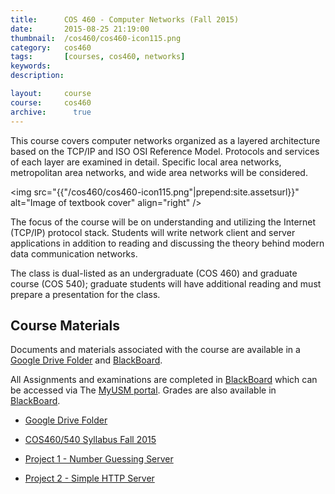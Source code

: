 ```yaml
---
title:      COS 460 - Computer Networks (Fall 2015)
date:       2015-08-25 21:19:00
thumbnail:  /cos460/cos460-icon115.png
category:   cos460
tags:       [courses, cos460, networks]
keywords:
description:

layout:     course
course:     cos460
archive:	  true
---
```

This course covers computer networks organized as a layered architecture
based on the TCP/IP and ISO OSI Reference Model. Protocols and services
of each layer are examined in detail. Specific local area networks,
metropolitan area networks, and wide area networks will be considered.

<img src="{{"/cos460/cos460-icon115.png"|prepend:site.assetsurl}}" alt="Image of textbook cover"
align="right" />

The focus of the course will be on understanding and utilizing the
Internet (TCP/IP) protocol stack. Students will write network client and
server applications in addition to reading and discussing the theory
behind modern data communication networks.

The class is dual-listed as an undergraduate (COS 460) and graduate
course (COS 540); graduate students will have additional reading and
must prepare a presentation for the class.

## Course Materials
Documents and materials associated with the course are available in a [Google Drive Folder][google] and [BlackBoard][bboard].

All Assignments and examinations are completed in [BlackBoard][bboard] which can be accessed via The [MyUSM portal][myusm]. Grades are also available in [BlackBoard][bboard].

* [Google Drive Folder][google]
* [COS460/540 Syllabus Fall 2015][syllabus]
* [Project 1 - Number Guessing Server](https://drive.google.com/open?id=1LG3_DbpqpsIS28EP673UxcVVm0IRvmAkSvebAJ6fG8Y)
* [Project 2 - Simple HTTP Server](https://drive.google.com/open?id=1xlibYZg-Kw3lxwQtW4T7sG2l3UK7Buy9WqU1oqxgGsI)

  [myusm]: https://my.usm.maine.edu
  [bboard]: https://www.courses.maine.edu
  [google]: https://drive.google.com/folderview?id=0B-dNF1GpqqFhfjhKbXRHMWNnX1c0cTZhc2lOTlprSFhDUnV4RUI5cHRmV3BHUmY5VWRWRTQ&usp=sharing
  [syllabus]: https://drive.google.com/open?id=1vK4D1MarC3veczBoPlACmpXiFGndlLqlp1gTr21OYUk&authuser=0
